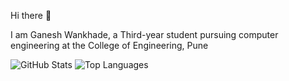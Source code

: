 Hi there 👋

I am Ganesh Wankhade, a Third-year student pursuing computer engineering at the College of Engineering, Pune 

![GitHub Stats](https://github-readme-stats.vercel.app/api?username=ganeshwankhade&theme=radical)                     ![Top Languages](https://github-readme-stats.vercel.app/api/top-langs/?username=ganeshwankhade&theme=radical)



